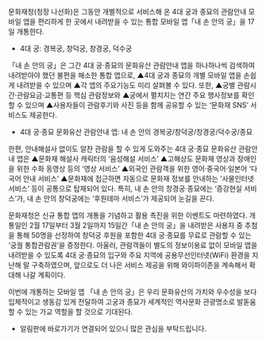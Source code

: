 문화재청(청장 나선화)은 그동안 개별적으로 서비스해 온 4대 궁과 종묘의 관람안내 모바일 앱을 편리하게 한 곳에서 내려받을 수 있는 통합 모바일 앱「내 손 안의 궁」을 17일 개통한다.
- 4대 궁: 경복궁, 창덕궁, 창경궁, 덕수궁

「내 손 안의 궁」은 그간 4대 궁·종묘의 문화유산 관람안내 앱을 하나하나씩 검색하여 내려받아야 했던 불편을 해소한 통합 앱으로,
▲4대 궁과 종묘의 개별 모바일 앱을 손쉽게 내려받을 수 있으며
▲각 앱의 주요기능도 미리 살펴볼 수 있다.
또한,
▲궁별 관람시간·관람요금·교통편 등 핵심 관람정보와
▲궁에서 펼치지는 연간 주요 행사정보를 확인할 수 있으며
▲사용자들이 관람후기와 사진 등을 함께 공유할 수 있는 ‘문화재 SNS’ 서비스도 제공한다.
- 4대 궁·종묘 문화유산 관람안내 앱: 내 손 안의 경복궁/창덕궁/창경궁/덕수궁/종묘

한편, 안내해설사 없이도 알찬 관람을 할 수 있게 도와주는 4대 궁·종묘 문화유산 관람안내 앱은
▲문화재 해설사 캐릭터의 ‘음성해설 서비스’
▲고해상도 문화재 영상과 장애인을 위한 수화 동영상 등의 ‘영상 서비스’
▲외국인 관람객을 위한 영어·중국어·일본어 ‘다국어 안내 서비스’
▲문화재에 접근하면 자동으로 문화재 정보를 안내하는 ‘사물인터넷 서비스’ 등이 공통으로 탑재되어 있다.
특히, 내 손 안의 창경궁·종묘에는 ‘증강현실 서비스’가, 내 손 안의 창덕궁에는 ‘후원테마 서비스’가 제공되어 눈길을 끈다.

문화재청은 신규 통합 앱의 개통을 기념하고 활용 촉진을 위한 이벤트도 마련하였다. 개통일인 2월 17일부터 3월 2일까지 15일간「내 손 안의 궁」을 내려받은 사용자 중 추첨을 통해 50명을 선정하여 창덕궁 후원을 포함한 4대 궁·종묘를 무료로 관람할 수 있는 ‘궁궐 통합관람권’을 증정한다. 아울러, 관람객들이 별도의 정보이용료 없이 모바일 앱을 내려받을 수 있도록 4대 궁·종묘의 입구와 주요 지역에 공용무선인터넷(WiFi) 환경을 지난해 말 구축하였으며, 앞으로도 더 나은 서비스 제공을 위해 와이파이존을 계속해서 확대해 나갈 계획이다.

이번에 개통하는 모바일 앱 「내 손 안의 궁」은 우리 문화유산의 가치와 우수성을 보다 입체적이고 생동감 있게 전달하여 고궁과 종묘가 세계적인 역사문화 관광명소로 발돋움할 수 있는 가교 역할을 할 것으로 기대된다.

- 알림판에 바로가기가 연결되어 있으니 많은 관심을 부탁드립니다.